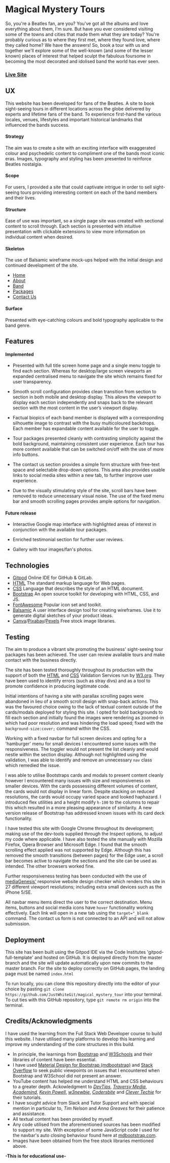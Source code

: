 # Magical Mystery Tours

So, you're a Beatles fan, are you? You've got all the albums and love everything about them, I'm sure. But have you ever considered visiting some of the towns and cities that made them what they are today? You're probably curious as to where they first met, where they found love, where they called home? We have the answers! So, book a tour with us and together we'll explore some of the well-known (and some of the lesser known) places of interest that helped sculpt the fabulous foursome in becoming the most decorated and idolised band the world has ever seen.

### [Live Site](https://justwhitegit.github.io/magical_mystery_tour/)

## UX 

This website has been developed for fans of the Beatles. A site to book sight-seeing tours in different locations across the globe delivered by experts and lifetime fans of the band. To experience first-hand the various locales, venues, lifestyles and important historical landmarks that influenced the bands success. 

#### Strategy

The aim was to create a site with an exciting interface with exaggerated colour and psychedelic content to compliment one of the bands most iconic eras. Images, typography and styling has been presented to reinforce Beatles nostalgia. 

#### Scope

For users, I provided a site that could captivate intrigue in order to sell sight-seeing tours providing interesting content on each of the band members and their lives. 

#### Structure

Ease of use was important, so a single page site was created with sectional content to scroll through. Each section is presented with intuitive presentation with clickable extensions to view more information on individual content when desired. 

#### Skeleton

The use of Balsamic wireframe mock-ups helped with the initial design and continued development of the site. 

* [Home](https://github.com/JustWhiteGit/magical_mystery_tour/tree/master/wireframes/home)
* [About](https://github.com/JustWhiteGit/magical_mystery_tour/tree/master/wireframes/about-us)
* [Band](https://github.com/JustWhiteGit/magical_mystery_tour/tree/master/wireframes/the-band)
* [Packages](https://github.com/JustWhiteGit/magical_mystery_tour/tree/master/wireframes/tour-packages)
* [Contact Us](https://github.com/JustWhiteGit/magical_mystery_tour/tree/master/wireframes/contact-us)

#### Surface

Presented with eye-catching colours and bold typography applicable to the band genre. 

## Features 

#### Implemented
* Presented with full title screen home page and a single menu toggle to find each section. Whereas for desktop/large screen viewports an expanded centralised menu to navigate the site which remains fixed for user transparency. 

* Smooth scroll configuration provides clean transition from section to section in both mobile and desktop display. This allows the viewport to display each section independently and snaps back to the relevant section with the most content in the user’s viewport display. 

* Factual biopics of each band member is displayed with a corresponding silhouette image to contrast with the busy multicoloured backdrops. Each member has expandable content available for the user to toggle. 

* Tour packages presented cleanly with contrasting simplicity against the bold background, maintaining consistent user experience. Each tour has more content available that can be switched on/off with the use of more info buttons.

* The contact us section provides a simple form structure with free-text space and selectable drop-down options. This area also provides usable links to social media sites within a new tab, to further improve user experience. 

* Due to the visually stimulating style of the site, scroll bars have been removed to reduce unnecessary visual noise. The use of the fixed menu bar and smooth scrolling pages provides ample options for navigation. 

#### Future release
* Interactive Google map interface with highlighted areas of interest in conjunction with the available tour packages. 

* Enriched testimonial section for further user reviews.

* Gallery with tour images/fan's photos.

## Technologies
* [Gitpod](https://www.gitpod.io/) Online IDE for GitHub & GitLab.
* [HTML](https://www.w3schoolshttps://www.gitpod.io/.com/html/) The standard markup language for Web pages.
* [CSS](https://www.w3schools.com/css/) Language that describes the style of an HTML document.
* [Bootstrap](https://getbootstrap.com/) An open source toolkit for developing with HTML, CSS, and JS.
* [FontAwesome](https://fontawesome.com/) Popular icon set and toolkit.
* [Balsamic](https://balsamiq.com/) A user interface design tool for creating wireframes. Use it to generate digital sketches of your product ideas.
* [Canva](https://www.canva.com/)/[Pixabay](https://pixabay.com/)/[Pexels](https://pixabay.com/) Free stock image libraries.


## Testing

The aim to produce a vibrant site promoting the business' sight-seeing tour packages has been achieved. The user can review available tours and make contact with the business directly. 

The site has been tested thoroughly throughout its production with the support of both the [HTML](https://validator.w3.org/#validate_by_input) and [CSS](https://jigsaw.w3.org/css-validator/#validate_by_input) Validation Services run by [W3.org](https://www.w3.org/). They have been used to identify errors (such as stray divs) and as a tool to promote confidence in producing legitimate code.

Initial intentions of having a site with parallax scrolling pages were abandoned in lieu of a smooth scroll design with snap-back actions. This was the favoured choice owing to the lack of textual content outside of the cards/modals deployed for styling this site. I opted for bold backgrounds to fill each section and initially found the images were rendering as zoomed-in which had poor resolution and was hindering the load speed; fixed with the ```background-size:cover;``` command within the CSS.

Working with a fixed navbar for full screen devices and opting for a 'hamburger' menu for small devices I encountered some issues with the responsiveness. The toggler would not present the list cleanly and would nestle within the section display. Although not highlighted using the validation, I was able to identify and remove an unnecessary ```nav``` class which remedied the issue. 

I was able to utilise Bootstraps cards and modals to present content cleanly however I encountered many issues with size and responsiveness on smaller devices. With the cards possessing different volumes of content, the cards would not display in linear form. Despite stacking on reduced resolutions, the cards would occupy varied space and looked haphazard. I introduced flex utilities and a height modify ```h-100``` to the columns to repair this which resulted in a more pleasing appearance of similarity. A new version release of Bootstrap has addressed known issues with its card deck functionality. 

I have tested this site with Google Chrome throughout its development; making use of the dev-tools supplied through the Inspect options, to adjust my code where applicable. I have also tested the site manually with Mozilla Firefox, Opera Browser and Microsoft Edge. I found that the smooth scrolling effect applied was not supported by Edge. Although this has removed the smooth transitions (between pages) for the Edge user, a scroll bar becomes active to navigate the sections and the site can be used as intended. The other browsers worked fine.

Further responsiveness testing has been conducted with the use of [mediaGenesis'](https://responsivedesignchecker.com/) responsive website design checker which renders this site in 27 different viewport resolutions; including extra small devices such as the iPhone 5/SE.

All navbar menu items direct the user to the correct destination.
Menu items, buttons and social media icons have ```hover``` functionality working effectively.
Each link will open in a new tab using the ```target="_blank``` command. 
The contact us form is not connected to an API and will not allow submission.






## Deployment

This site has been built using the Gitpod IDE via the Code Institutes 'gitpod-full-template' and hosted on GitHub. It is deployed directly from the master branch and the site will update automatically upon new commits to the master branch. For the site to deploy correctly on GitHub pages, the landing page must be named ```index.html```

To run locally, you can clone this repository directly into the editor of your choice by pasting ```git clone https://github.com/JustWhiteGit/magical_mystery_tour``` into your terminal. To cut ties with this GitHub repository, type ```git remote rm origin``` into the terminal.




## Credits/Acknowledgments

I have used the learning from the Full Stack Web Developer course to build this website. I have utilised many platforms to develop this learning and improve my understanding of the core structures in this build.

* In principle, the learnings from [Bootstrap](https://getbootstrap.com/) and [W3Schools](https://www.w3schools.com/) and their libraries of content have been essential. 
* I have used [Material Design for Bootstrap (mdbootstrap)](https://mdbootstrap.com/) and [Stack Overflow](https://stackoverflow.com/) to seek public viewpoints on issues that I encountered when Bootstrap and W3School did not present an answer. 
* YouTube content has helped me understand HTML and CSS behaviours to a greater depth. Ackowledgment to [_DevTips_](https://www.youtube.com/user/DevTipsForDesigners/videos), [_Traversy Media_](https://www.youtube.com/user/TechGuyWeb/videos), [_Academind_](https://www.youtube.com/channel/UCSJbGtTlrDami-tDGPUV9-w/videos), [_Kevin Powell_](https://www.youtube.com/user/KepowOb/videos), [_w3newbie_](https://www.youtube.com/user/TheMACinTUTS/videos), [_Codersbite_](https://www.youtube.com/channel/UC8c4OFeOvNGmUlHLfQb9TVg) and [_Clever Techie_](https://www.youtube.com/channel/UC1WxZFhq56xs1oxXH-XveSQ) for their tutorials.
* I have sought advice from Slack and Tutor Support and with special mention in particular to, _Tim Nelson_ and _Anna Greaves_ for their patience and assistance. 
* All textual content has been provided by myself.
* Any code utilised from the aforementioned sources has been modified to support my site. With exception of some JavaScript code I used for the navbar's auto closing behaviour found here at [mdbootstrap.com](https://mdbootstrap.com/support/general/auto-close-navbar-when-click-on-link-responsive-mode/).
* Images have been obtained from the free stock libraries mentioned above.


**-This is for educational use-**
